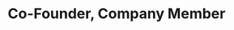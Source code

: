 ---
layout: company
name: Cat Cefalu
title: Co-Founder, Company Member
photo: /assets/images/Cat_Cefalu.jpg
bio: Cat Cefalu (Co-Founder, Company Member) is a proud emeritus member of the Stage Manager’s Association of Geneseo.  Her previous SM credits include Guys and Dolls (Geneseo Community Players), as well as The Robber Bridegroom, Sweeney Todd, and An American Daugher (all at SUNY Geneseo). 
---